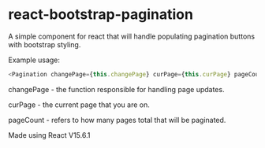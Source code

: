 # react-bootstrap-pagination
A simple component for react that will handle populating pagination buttons with bootstrap styling.

Example usage:
```javascript
<Pagination changePage={this.changePage} curPage={this.curPage} pageCount={this.pageCount} />
```

changePage - the function responsible for handling page updates.

curPage - the current page that you are on.

pageCount - refers to how many pages total that will be paginated.

Made using React V15.6.1

